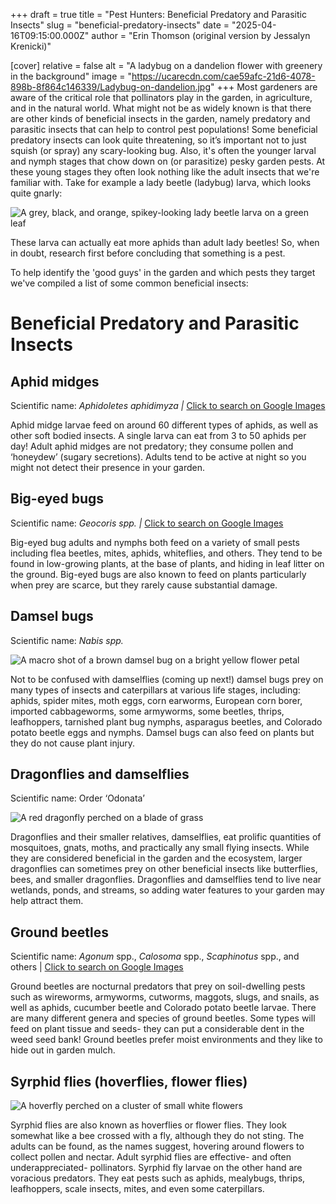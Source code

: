 +++
draft = true
title = "Pest Hunters: Beneficial Predatory and Parasitic Insects"
slug = "beneficial-predatory-insects"
date = "2025-04-16T09:15:00.000Z"
author = "Erin Thomson (original version by Jessalyn Krenicki)"

[cover]
relative = false
alt = "A ladybug on a dandelion flower with greenery in the background"
image = "https://ucarecdn.com/cae59afc-21d6-4078-898b-8f864c146339/Ladybug-on-dandelion.jpg"
+++
Most gardeners are aware of the critical role that pollinators play in the garden, in agriculture, and in the natural world. What might not be as widely known is that there are other kinds of beneficial insects in the garden, namely predatory and parasitic insects that can help to control pest populations! Some beneficial predatory insects can look quite threatening, so it’s important not to just squish (or spray) any scary-looking bug. Also, it's often the younger larval and nymph stages that chow down on (or parasitize) pesky garden pests. At these young stages they often look nothing like the adult insects that we're familiar with. Take for example a lady beetle (ladybug) larva, which looks quite gnarly:

![A grey, black, and orange, spikey-looking lady beetle larva on a green leaf](https://ucarecdn.com/7af147a2-7544-4a09-b0da-278dce962e24/Ladybug-larva.jpg "(Note that the larva can look slightly different depending on the species of lady beetle)")

These larva can actually eat more aphids than adult lady beetles! So, when in doubt, research first before concluding that something is a pest.

To help identify the 'good guys' in the garden and which pests they target we've compiled a list of some common beneficial insects:

# Beneficial Predatory and Parasitic Insects

## Aphid midges

Scientific name: *Aphidoletes aphidimyza |* [Click to search on Google Images](https://www.google.com/search?q=Aphidoletes+aphidimyza)

Aphid midge larvae feed on around 60 different types of aphids, as well as other soft bodied insects. A single larva can eat from 3 to 50 aphids per day! Adult aphid midges are not predatory; they consume pollen and ‘honeydew’ (sugary secretions). Adults tend to be active at night so you might not detect their presence in your garden.

## Big-eyed bugs

Scientific name: *Geocoris spp. |* [Click to search on Google Images](https://www.google.com/search?q=big-eyed+bug)

Big-eyed bug adults and nymphs both feed on a variety of small pests including flea beetles, mites, aphids, whiteflies, and others. They tend to be found in low-growing plants, at the base of plants, and hiding in leaf litter on the ground. Big-eyed bugs are also known to feed on plants particularly when prey are scarce, but they rarely cause substantial damage.

## Damsel bugs

Scientific name: *Nabis spp.*

![A macro shot of a brown damsel bug on a bright yellow flower petal](https://ucarecdn.com/86600a93-2868-490d-aa07-e6383a44ddb3/Damsel-bug.jpg)

Not to be confused with damselflies (coming up next!) damsel bugs prey on many types of insects and caterpillars at various life stages, including: aphids, spider mites, moth eggs, corn earworms, European corn borer, imported cabbageworms, some armyworms, some beetles, thrips, leafhoppers, tarnished plant bug nymphs, asparagus beetles, and Colorado potato beetle eggs and nymphs. Damsel bugs can also feed on plants but they do not cause plant injury.

## Dragonflies and damselflies

Scientific name: Order ‘Odonata’

![A red dragonfly perched on a blade of grass](https://ucarecdn.com/720b0c08-3c4d-4b61-8607-af1f69902ba1/Dragonfly.jpg)

Dragonflies and their smaller relatives, damselflies, eat prolific quantities of mosquitoes, gnats, moths, and practically any small flying insects. While they are considered beneficial in the garden and the ecosystem, larger dragonflies can sometimes prey on other beneficial insects like butterflies, bees, and smaller dragonflies. Dragonflies and damselflies tend to live near wetlands, ponds, and streams, so adding water features to your garden may help attract them.

## Ground beetles

Scientific name: *Agonum* spp., *Calosoma* spp., *Scaphinotus* spp., and others | [Click to search on Google Images](https://www.google.com/search?q=ground+beetles)

Ground beetles are nocturnal predators that prey on soil-dwelling pests such as wireworms, armyworms, cutworms, maggots, slugs, and snails, as well as aphids, cucumber beetle and Colorado potato beetle larvae. There are many different genera and species of ground beetles. Some types will feed on plant tissue and seeds- they can put a considerable dent in the weed seed bank! Ground beetles prefer moist environments and they like to hide out in garden mulch. 

## Syrphid flies (hoverflies, flower flies)

![A hoverfly perched on a cluster of small white flowers](https://ucarecdn.com/89f8eaa8-b044-491d-9876-5fd248ed55f2/Hoverfly.jpg)


Syrphid flies are also known as hoverflies or flower flies. They look somewhat like a bee crossed with a fly, although they do not sting. The adults can be found, as the names suggest, hovering around flowers to collect pollen and nectar. Adult syrphid flies are effective- and often underappreciated- pollinators. Syrphid fly larvae on the other hand are voracious predators. They eat pests such as aphids, mealybugs, thrips, leafhoppers, scale insects, mites, and even some caterpillars.
